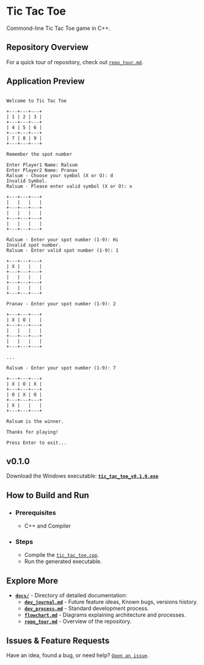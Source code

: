 # Tic Tac Toe

Commond-line Tic Tac Toe game in C++.

## Repository Overview
 For a quick tour of repository, check out [`repo_tour.md`](docs/repo_tour.md).

 ## Application Preview
 ```

Welcome to Tic Tac Toe

+---+---+---+
| 1 | 2 | 3 |
+---+---+---+
| 4 | 5 | 6 |
+---+---+---+
| 7 | 8 | 9 |
+---+---+---+

Remember the spot number

Enter Player1 Name: Ralsum
Enter Player2 Name: Pranav
Ralsum - Choose your symbol (X or O): d
Invalid Symbol.
Ralsum - Please enter valid symbol (X or O): x

+---+---+---+
|   |   |   |
+---+---+---+
|   |   |   |
+---+---+---+
|   |   |   |
+---+---+---+

Ralsum - Enter your spot number (1-9): Hi
Invalid spot number.
Ralsum - Enter valid spot number (1-9): 1

+---+---+---+
| X |   |   |
+---+---+---+
|   |   |   |
+---+---+---+
|   |   |   |
+---+---+---+

Pranav - Enter your spot number (1-9): 2

+---+---+---+
| X | O |   |
+---+---+---+
|   |   |   |
+---+---+---+
|   |   |   |
+---+---+---+

...

Ralsum - Enter your spot number (1-9): 7

+---+---+---+
| X | O | X |
+---+---+---+
| O | X | O |
+---+---+---+
| X |   |   |
+---+---+---+

Ralsum is the winner.

Thanks for playing!

Press Enter to exit...
 ```

## v0.1.0

Download the Windows executable: **[`tic_tac_toe_v0.1.0.exe`](https://github.com/pranavdharkar/tic_tac_toe/releases/download/v0.1.0/tic_tac_toe_v0.1.0.exe)**

## How to Build and Run

- ### Prerequisites
  - C++ and Compiler

- ### Steps
  - Compile the [`tic_tac_toe.cpp`](./tic_tac_toe.cpp).
  - Run the generated executable.

## Explore More

- **[`docs/`](./docs/)** - Directory of detailed documentation:
  - **[`dev_journal.md`](./docs/dev_journal.md)** - Future feature ideas, Known bugs, versions history.
  - **[`dev_process.md`](./docs/dev_process.md)** - Standard development process.
  - **[`flowchart.md`](./docs/flowchart.md)** - Diagrams explaining architecture and processes.
  - **[`repo_tour.md`](./docs/repo_tour.md)** - Overview of the repository.

## Issues & Feature Requests
Have an idea, found a bug, or need help? [`Open an issue`](https://github.com/pranavdharkar/tic_tac_toe/issues/new?template=Blank+issue).